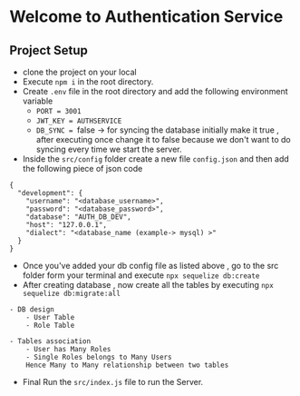 # Welcome to Authentication Service

## Project Setup 
- clone the project on your local 
- Execute `npm i` in the root directory.
- Create `.env` file in the root directory and add the following environment variable
    - `PORT = 3001`
    - `JWT_KEY = AUTHSERVICE`
    - `DB_SYNC = `false -> for syncing the database initially make it true , after executing once change it to false because we don't want to do syncing every time we start the server.
- Inside the `src/config` folder create a new file `config.json` and then add the following piece of json code

```
{
  "development": {
    "username": "<database_username>",
    "password": "<database_password>",
    "database": "AUTH_DB_DEV",
    "host": "127.0.0.1",
    "dialect": "<database_name (example-> mysql) >"
  }
}

```

- Once you've added your db config file as listed above ,  go to the src folder form your terminal and execute
    `npx sequelize db:create`
- After creating database , now create all the tables by executing `npx sequelize db:migrate:all`

```
- DB design
    - User Table
    - Role Table

- Tables association
    - User has Many Roles 
    - Single Roles belongs to Many Users
    Hence Many to Many relationship between two tables

```
- Final Run the `src/index.js` file to run the Server.
 